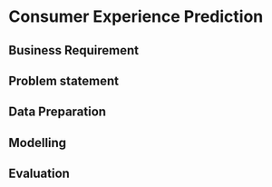 # Consumer Experience Prediction

## Business Requirement



## Problem statement


## Data Preparation

## Modelling

## Evaluation
